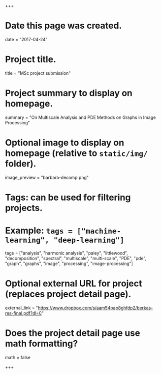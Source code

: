 +++
# Date this page was created.
date = "2017-04-24"

# Project title.
title = "MSc project submission"

# Project summary to display on homepage.
summary = "On Multiscale Analysis and PDE Methods on Graphs in Image Processing"

# Optional image to display on homepage (relative to `static/img/` folder).
image_preview = "barbara-decomp.png"

# Tags: can be used for filtering projects.
# Example: `tags = ["machine-learning", "deep-learning"]`
tags = ["analysis", "harmonic analysis", "paley", "littlewood", "decomposition", "spectral", "multiscale", "multi-scale", "PDE", "pde", "graph", "graphs", "image", "processing", "image-processing"]

# Optional external URL for project (replaces project detail page).
external_link = "https://www.dropbox.com/s/aam54pap8ghfdp2/berkas-res-final.pdf?dl=0"

# Does the project detail page use math formatting?
math = false

+++

